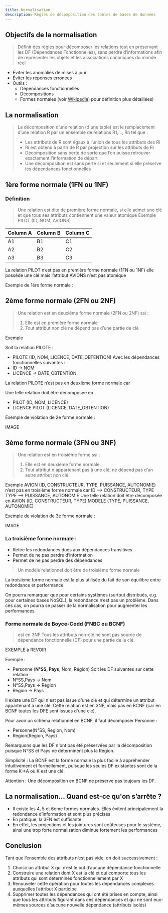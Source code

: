 ```yaml
---
title: Normalisation
description: Règles de décomposition des tables de bases de données
---
```


## Objectifs de la normalisation

> Définir des règles pour décomposer les relations tout en préservant les DF (Dépendances Fonctionnelles), sans perdre d’informations afin de représenter les objets et les associations canoniques du monde réel
* Éviter les anomalies de mises à jour
* Éviter les réponses erronées
* Outils :
    * Dépendances fonctionnelles
    * Décompositions
    * Formes normales (voir [Wikipedia](https://fr.wikipedia.org/wiki/Forme_normale_bases_de_donn%C3%A9es_relationnelles)) pour définition plus détaillées)


## La normalisation

> La décomposition d’une relation (d'une table) est le remplacement d’une relation R par un ensemble de relations R1,..., Rn tel que :
> * Les attributs de R sont égaux à l’union de tous les attributs des Ri
> * Ri est obtenu à partir de R par projection sur les attributs de Ri
> * Décomposition sans perte de sorte que l’on puisse retrouver exactement l’information de départ
> * Une décomposition est sans perte si et seulement si elle préserve les dépendances fonctionnelles

## 1ère forme normale (1FN ou 1NF)

### Définition
> Une relation est dite de première forme normale, si elle admet une clé et que tous ses attributs contiennent une valeur atomique
Exemple
PILOT (ID, NOM, AVIONS)


Column A | Column B | Column C
---------|----------|---------
 A1 | B1 | C1
 A2 | B2 | C2
 A3 | B3 | C3


La relation PILOT n’est pas en première forme normale (1FN ou 1NF)
elle possède une clé 
mais l’attribut AVIONS n’est pas atomique

Exemple de 1ère forme normale : 


## 2ème forme normale (2FN ou 2NF)

> Une relation est en deuxième forme normale (2FN ou 2NF) ssi :
> 1. Elle est en première forme normale
> 2. Tout attribut non clé ne dépend pas d’une partie de clé

Exemple

Soit la relation PILOTE :
* PILOTE (ID, NOM, LICENCE, DATE_OBTENTION)
Avec les dépendances fonctionnelles suivantes :
* ID -> NOM
* LICENCE -> DATE_OBTENTION

La relation PILOTE n’est pas en deuxième forme normale car

Une telle relation doit être décomposée en
* PILOT (ID, NOM, LICENCE)
* LICENCE PILOT (LICENCE, DATE_OBTENTION)

Exemple de violation de 2e forme normale : 

IMAGE

## 3ème forme normale (3FN ou 3NF)

> Une relation est en troisième forme ssi :
> 1. Elle est en deuxième forme normale
> 2. Tout attribut n'appartenant pas à une clé, ne dépend pas d’un autre attribut non clé

Exemple
AVION (ID, CONSTRUCTEUR, TYPE, PUISSANCE, AUTONOMIE)
n’est pas en troisième forme normale car
ID --> CONSTRUCTEUR, TYPE
TYPE --> PUISSANCE, AUTONOMIE
Une telle relation doit être décomposée en
AVION (ID, CONSTRUCTEUR, TYPE)
MODELE (TYPE, PUISSANCE, AUTONOMIE)

Exemple de violation de 3e forme normale : 

IMAGE

### La troisième forme normale :

* Retire les redondances dues aux dépendances transitives
* Permet de ne pas perdre d’information
* Permet de ne pas perdre des dépendances


> Un modèle relationnel doit être de troisième forme normale

La troisième forme normale est la plus utilisée du fait de son équilibre entre redondance et performance.

On pourra remarquer que pour certains systèmes (surtout distribués, e.g. pour certaines bases NoSQL), la redondance n’est pas un problème. 
Dans ces cas, on pourra se passer de la normalisation pour augmenter les performances.

### Forme normale de Boyce-Codd (FNBC ou BCNF)

> est en 3NF
> Tous les attributs non-clé ne sont pas source de dépendance fonctionnelle (DF) pour une partie de la clé.

EXEMPLE à REVOIR

Exemple :
* Personne (**N°SS, Pays**, Nom, Région) 
Soit les DF suivantes sur cette relation :
* N°SS,Pays → Nom
* N°SS,Pays → Région
* Région → Pays

Il existe une DF qui n'est pas issue d'une clé et qui détermine un attribut appartenant à une clé.
Cette relation est en 3NF, mais pas en BCNF (car en BCNF toutes les DFE sont issues d'une clé).

Pour avoir un schéma relationnel en BCNF, il faut décomposer Personne :

* Personne(N°SS, Region, Nom) 
* Region(Region, Pays)

Remarquons que les DF n'ont pas été préservées par la décomposition puisque N°SS et Pays ne déterminent plus la Région.

Simplicité : La BCNF est la forme normale la plus facile à appréhender intuitivement et formellement, puisque les seules DF existantes sont de la forme K→A où K est une clé.

Attention : Une décomposition en BCNF ne préserve pas toujours les DF.

## La normalisation… Quand est-ce qu'on s’arrête ?

* Il existe les 4, 5 et 6ème formes normales. Elles évitent principalement la redondance d’information et sont plus précises
* En pratique, la 3FN est suffisante
* En effet, les projections et les jointures sont coûteuses pour le système, ainsi une trop forte normalisation diminue fortement les performances

## Conclusion

Tant que l’ensemble des attributs n’est pas vide, on doit successivement :

1. Choisir un attribut X qui n’est le but d’aucune dépendance fonctionnelle
2. Construire une relation dont X est la clé et qui comporte tous les attributs qui sont déterminés fonctionnellement par X
3. Renouveler cette opération pour toutes les dépendances complexes auxquelles l’attribut X participe
4. Supprimer toutes les dépendances qui ont été prises en compte, ainsi que tous les attributs figurant dans ces dépendances et qui ne sont eux-mêmes sources d’aucune nouvelle dépendance (attributs isolés)
